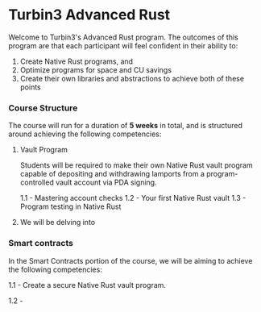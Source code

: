 # Turbin3 Advanced Rust

Welcome to Turbin3's Advanced Rust program. The outcomes of this program are that each participant will feel confident in their ability to:

1. Create Native Rust programs, and
2. Optimize programs for space and CU savings
3. Create their own libraries and abstractions to achieve both of these points

### Course Structure

The course will run for a duration of **5 weeks** in total, and is structured around achieving the following competencies:

1. Vault Program

   Students will be required to make their own Native Rust vault program capable of depositing and withdrawing lamports from a program-controlled vault account via PDA signing.

   1.1 - Mastering account checks
   1.2 - Your first Native Rust vault
   1.3 - Program testing in Native Rust

2. We will be delving into

### Smart contracts

In the Smart Contracts portion of the course, we will be aiming to achieve the following competencies:

1.1 - Create a secure Native Rust vault program.

1.2 -